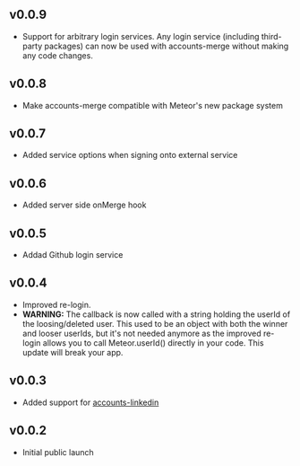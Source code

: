 ## v0.0.9
* Support for arbitrary login services. Any login service (including third-party packages) can now be used with accounts-merge without making any code changes.

## v0.0.8
* Make accounts-merge compatible with Meteor's new package system

## v0.0.7
* Added service options when signing onto external service

## v0.0.6
* Added server side onMerge hook

## v0.0.5
* Addad Github login service

## v0.0.4
* Improved re-login.
* **WARNING:** The callback is now called with a string holding the userId of the loosing/deleted user. This used to be an object with both the winner and looser userIds, but it's not needed anymore as the improved re-login allows you to call Meteor.userId() directly in your code. This update will break your app.

## v0.0.3
* Added support for [accounts-linkedin](https://atmospherejs.com/package/accounts-linkedin)

## v0.0.2
* Initial public launch
